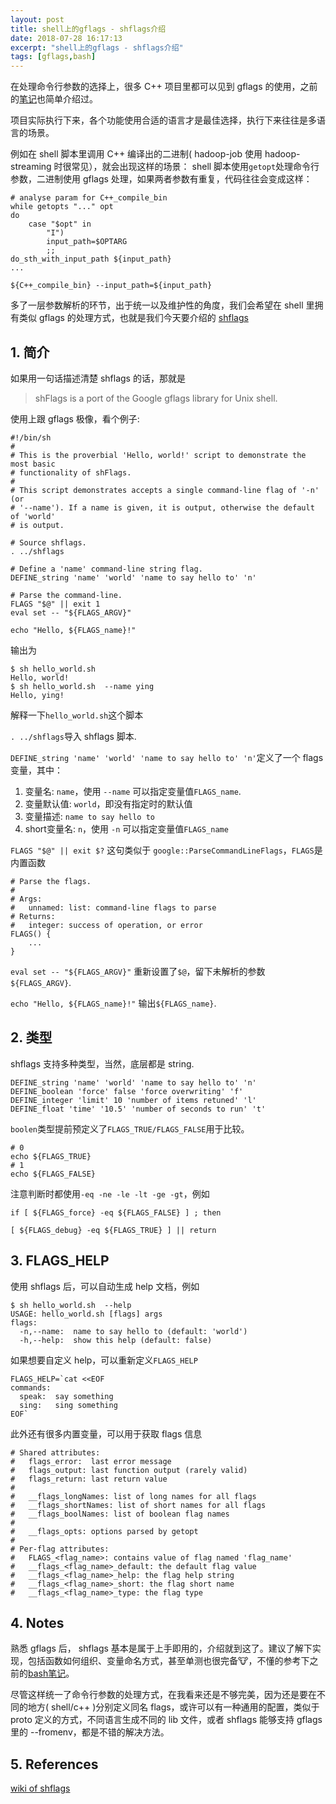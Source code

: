 ```yaml
---
layout: post
title: shell上的gflags - shflags介绍
date: 2018-07-28 16:17:13
excerpt: "shell上的gflags - shflags介绍"
tags: [gflags,bash]
---
```


在处理命令行参数的选择上，很多 C++ 项目里都可以见到 gflags 的使用，之前的[笔记](https://izualzhy.cn/gflags-introduction)也简单介绍过。

项目实际执行下来，各个功能使用合适的语言才是最佳选择，执行下来往往是多语言的场景。

例如在 shell 脚本里调用 C++ 编译出的二进制( hadoop-job 使用 hadoop-streaming 时很常见），就会出现这样的场景： shell 脚本使用`getopt`处理命令行参数，二进制使用 gflags 处理，如果两者参数有重复，代码往往会变成这样：

```
# analyse param for C++_compile_bin
while getopts "..." opt
do
    case "$opt" in
        "I")
        input_path=$OPTARG
        ;;
do_sth_with_input_path ${input_path}
...

${C++_compile_bin} --input_path=${input_path}
```

多了一层参数解析的环节，出于统一以及维护性的角度，我们会希望在 shell 里拥有类似 gflags 的处理方式，也就是我们今天要介绍的 [shflags](https://github.com/kward/shflags)

<!--more-->

## 1. 简介

如果用一句话描述清楚 shflags 的话，那就是

>shFlags is a port of the Google gflags library for Unix shell.

使用上跟 gflags 极像，看个例子:

```
#!/bin/sh
#
# This is the proverbial 'Hello, world!' script to demonstrate the most basic
# functionality of shFlags.
#
# This script demonstrates accepts a single command-line flag of '-n' (or
# '--name'). If a name is given, it is output, otherwise the default of 'world'
# is output.

# Source shflags.
. ../shflags

# Define a 'name' command-line string flag.
DEFINE_string 'name' 'world' 'name to say hello to' 'n'

# Parse the command-line.
FLAGS "$@" || exit 1
eval set -- "${FLAGS_ARGV}"

echo "Hello, ${FLAGS_name}!"
```

输出为

```
$ sh hello_world.sh
Hello, world!
$ sh hello_world.sh  --name ying
Hello, ying!
```

解释一下`hello_world.sh`这个脚本

`. ../shflags`导入 shflags 脚本.

`DEFINE_string 'name' 'world' 'name to say hello to' 'n'`定义了一个 flags 变量，其中：

1. 变量名: `name`，使用 `--name` 可以指定变量值`FLAGS_name`.
2. 变量默认值: `world`，即没有指定时的默认值
3. 变量描述: `name to say hello to`
4. short变量名: `n`，使用 `-n` 可以指定变量值`FLAGS_name`

`FLAGS "$@" || exit $?` 这句类似于 `google::ParseCommandLineFlags`，`FLAGS`是内置函数

```
# Parse the flags.
#
# Args:
#   unnamed: list: command-line flags to parse
# Returns:
#   integer: success of operation, or error
FLAGS() {
    ...
}
```

`eval set -- "${FLAGS_ARGV}"` 重新设置了`$@`，留下未解析的参数 `${FLAGS_ARGV}`.

`echo "Hello, ${FLAGS_name}!"` 输出`${FLAGS_name}`.

## 2. 类型

shflags 支持多种类型，当然，底层都是 string.

```
DEFINE_string 'name' 'world' 'name to say hello to' 'n'
DEFINE_boolean 'force' false 'force overwriting' 'f'
DEFINE_integer 'limit' 10 'number of items retuned' 'l'
DEFINE_float 'time' '10.5' 'number of seconds to run' 't'
```

`boolen`类型提前预定义了`FLAGS_TRUE/FLAGS_FALSE`用于比较。

```
# 0
echo ${FLAGS_TRUE}
# 1
echo ${FLAGS_FALSE}
```

注意判断时都使用`-eq -ne -le -lt -ge -gt`，例如

```
if [ ${FLAGS_force} -eq ${FLAGS_FALSE} ] ; then

[ ${FLAGS_debug} -eq ${FLAGS_TRUE} ] || return
```

## 3. FLAGS_HELP

使用 shflags 后，可以自动生成 help 文档，例如

```
$ sh hello_world.sh  --help
USAGE: hello_world.sh [flags] args
flags:
  -n,--name:  name to say hello to (default: 'world')
  -h,--help:  show this help (default: false)
```

如果想要自定义 help，可以重新定义`FLAGS_HELP`

```
FLAGS_HELP=`cat <<EOF
commands:
  speak:  say something
  sing:   sing something
EOF`
```

此外还有很多内置变量，可以用于获取 flags 信息

```
# Shared attributes:
#   flags_error:  last error message
#   flags_output: last function output (rarely valid)
#   flags_return: last return value
#
#   __flags_longNames: list of long names for all flags
#   __flags_shortNames: list of short names for all flags
#   __flags_boolNames: list of boolean flag names
#
#   __flags_opts: options parsed by getopt
#
# Per-flag attributes:
#   FLAGS_<flag_name>: contains value of flag named 'flag_name'
#   __flags_<flag_name>_default: the default flag value
#   __flags_<flag_name>_help: the flag help string
#   __flags_<flag_name>_short: the flag short name
#   __flags_<flag_name>_type: the flag type
```

## 4. Notes

熟悉 gflags 后， shflags 基本是属于上手即用的，介绍就到这了。建议了解下实现，包括函数如何组织、变量命名方式，甚至单测也很完备🐮，不懂的参考下之前的[bash笔记](https://izualzhy.cn/advanced-bash-scripting-guide-booknote)。

尽管这样统一了命令行参数的处理方式，在我看来还是不够完美，因为还是要在不同的地方( shell/c++ )分别定义同名 flags，或许可以有一种通用的配置，类似于 proto 定义的方式，不同语言生成不同的 lib 文件，或者 shflags 能够支持 gflags 里的 --fromenv，都是不错的解决方法。

## 5. References

[wiki of shflags](https://github.com/kward/shflags/wiki)
